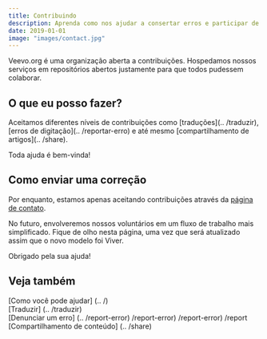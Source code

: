 ```yaml
---
title: Contribuindo
description: Aprenda como nos ajudar a consertar erros e participar de nossa comunidade.
date: 2019-01-01
image: "images/contact.jpg"
---
```


Veevo.org é uma organização aberta a contribuições. Hospedamos nossos
serviços em repositórios abertos justamente para que todos pudessem colaborar.

## O que eu posso fazer?
Aceitamos diferentes níveis de contribuições como [traduções](.. /traduzir), 
[erros de digitação](.. /reportar-erro) e até mesmo [compartilhamento de artigos](..  /share).

Toda ajuda é bem-vinda!

## Como enviar uma correção
Por enquanto, estamos apenas aceitando contribuições através da [página de
contato](/help/contact-us).

No futuro, envolveremos nossos voluntários em um fluxo de trabalho mais simplificado.
Fique de olho nesta página, uma vez que será atualizado assim que o novo modelo foi
Viver.

Obrigado pela sua ajuda!


## Veja também
[Como você pode ajudar] (.. /)  
[Traduzir] (.. /traduzir)  
[Denunciar um erro] (.. /report-error) /report-error) /report-error) /report  
[Compartilhamento de conteúdo] (.. /share)  
